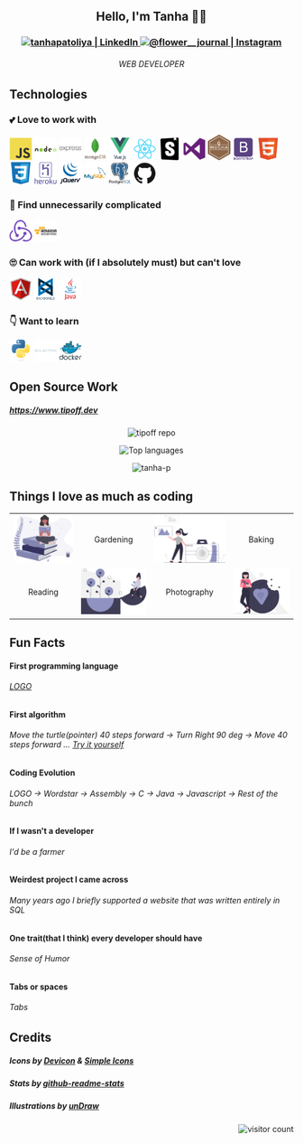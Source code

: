 <h2 align="center">Hello, I'm Tanha 👋🏽 </h2>
<h3 align="center">
  <a href="https://www.linkedin.com/in/tanha_p/" >
    <img  alt="tanhapatoliya | LinkedIn" width="22px" src="https://cdn.jsdelivr.net/npm/simple-icons@v3/icons/linkedin.svg" />
  </a>
  <a href="https://www.instagram.com/flower__journal/" >
    <img  alt="@flower__journal | Instagram" width="22px" src="https://cdn.jsdelivr.net/npm/simple-icons@v3/icons/instagram.svg" />
  </a>
</h3>

<h6 align="center">WEB DEVELOPER</h6>
<h2>Technologies</h2>
<h3>💕 Love to work with</h3>
<p>
  <img width="40px" src="https://github.com/tanha-p/tanha-p/blob/main/img/icons/javascript-original.svg"   />
  <img width="40px" src="https://github.com/tanha-p/tanha-p/blob/main/img/icons/nodejs-original-wordmark.svg"  />
  <img width="40px" src="https://github.com/tanha-p/tanha-p/blob/main/img/icons/express-original-wordmark.svg" />
  <img width="40px" src="https://github.com/tanha-p/tanha-p/blob/main/img/icons/mongodb-original-wordmark.svg" />
  <img width="40px" src="https://github.com/tanha-p/tanha-p/blob/main/img/icons/vuejs-original-wordmark.svg" />
  <img width="40px" src="https://github.com/tanha-p/tanha-p/blob/main/img/icons/react-original.svg" />
  <img width="40px" src="https://github.com/tanha-p/tanha-p/blob/main/img/icons/storybook-original.svg" />
  <img width="40px" src="https://github.com/tanha-p/tanha-p/blob/main/img/icons/visualstudio-plain.svg" />
  <img width="40px" src="https://github.com/tanha-p/tanha-p/blob/main/img/icons/mocha-plain.svg" />
  <img width="40px" src="https://github.com/tanha-p/tanha-p/blob/main/img/icons/bootstrap-plain-wordmark.svg" />
  <img width="40px" src="https://github.com/tanha-p/tanha-p/blob/main/img/icons/html5-original.svg" />
  <img width="40px" src="https://github.com/tanha-p/tanha-p/blob/main/img/icons/css3-original.svg" />
  <img width="40px" src="https://github.com/tanha-p/tanha-p/blob/main/img/icons/heroku-original-wordmark.svg" />
  <img width="40px" src="https://github.com/tanha-p/tanha-p/blob/main/img/icons/jquery-original-wordmark.svg" />
  <img width="40px" src="https://github.com/tanha-p/tanha-p/blob/main/img/icons/mysql-original-wordmark.svg" />
  <img width="40px" src="https://github.com/tanha-p/tanha-p/blob/main/img/icons/postgresql-original-wordmark.svg" />
  <img width="40px" src="https://github.com/tanha-p/tanha-p/blob/main/img/icons/github-original.svg" />
</p>

<h3>🤔 Find unnecessarily complicated</h3>
<p>
  <img width="40px" src="https://github.com/tanha-p/tanha-p/blob/main/img/icons/redux-original.svg" />
  <img width="40px" src="https://github.com/tanha-p/tanha-p/blob/main/img/icons/amazonwebservices-original-wordmark.svg" />
</p>

<h3>🙄 Can work with (if I absolutely must) but can't love</h3>
<p>
  <img width="40px" src="https://github.com/tanha-p/tanha-p/blob/main/img/icons/angularjs-original.svg" />
  <img width="40px" src="https://github.com/tanha-p/tanha-p/blob/main/img/icons/backbonejs-original-wordmark.svg" />
  <img width="40px" src="https://github.com/tanha-p/tanha-p/blob/main/img/icons/java-original-wordmark.svg" />
</p>

<h3>👇 Want to learn</h3>
<p>
  <img width="40px" src="https://github.com/tanha-p/tanha-p/blob/main/img/icons/python-original.svg" />
  <img width="40px" src="https://github.com/tanha-p/tanha-p/blob/main/img/icons/electron-original-wordmark.svg" />
  <img width="40px" src="https://github.com/tanha-p/tanha-p/blob/main/img/icons/docker-original-wordmark.svg" />
</p>



<h2>Open Source Work</h2>

<h5><a href="https://www.tipoff.dev">https://www.tipoff.dev</a></h5>

<p align="center">
  <img src="https://github-readme-stats.vercel.app/api/pin/?username=tanha-p&repo=tipoff" alt="tipoff repo" /> 
</p>

<p align="center">
  <img src="https://github-readme-stats.vercel.app/api/top-langs/?username=tanha-p&&layout=compact" alt="Top languages" />
</p>

<p align="center">
  <img src="https://github-readme-stats.vercel.app/api?username=tanha-p&show_icons=true&hide=prs,issues,contribs" alt="tanha-p" /> 
</p>


<h2>Things I love as much as coding</h2>
<table align="center">
  <tr>
    <td valign="center" align="center"><img width="200px" src="https://github.com/tanha-p/tanha-p/blob/main/img/illustrations/undraw_book_lover_mkck.svg" /></td>
    <td valign="center" align="center">Gardening</td>
    <td valign="center" align="center"><img width="200px" src="https://github.com/tanha-p/tanha-p/blob/main/img/illustrations/undraw_Camera_re_cnp4.svg" /></td>
    <td valign="center" align="center">Baking</td>
  </tr>
  <tr>
    <td valign="center" align="center">Reading</td>
    <td valign="center" align="center"><img width="200px" src="https://github.com/tanha-p/tanha-p/blob/main/img/illustrations/undraw_flowers_vx06.svg" /></td>
    <td valign="center" align="center">Photography</td>
    <td valign="center" align="center"><img width="200px" src="https://github.com/tanha-p/tanha-p/blob/main/img/illustrations/undraw_cookie_love_ulvn.svg" /></td>
  </tr>
 </table>

<h2>Fun Facts</h2>

<h4>First programming language</h4>
<h6><a href="https://en.wikipedia.org/wiki/Logo_%28programming_language%29">LOGO</a></h6>

<h4>First algorithm</h4>
<h6>Move the turtle(pointer) 40 steps forward -> Turn Right 90 deg -> Move 40 steps forward ... <a href="https://www.calormen.com/jslogo/">Try it yourself</a></h6>

<h4>Coding Evolution</h4>
<h6>LOGO -> Wordstar -> Assembly -> C -> Java -> Javascript -> Rest of the bunch</h6>

<h4>If I wasn't a developer</h4>
<h6>I'd be a farmer</h6>

<h4>Weirdest project I came across</h4>
<h6>Many years ago I briefly supported a website that was written entirely in SQL</h6>

<h4>One trait(that I think) every developer should have</h4>
<h6>Sense of Humor</h6>

<h4>Tabs or spaces</h4>
<h6>Tabs</h6>

<h2>Credits</h2>
<h5>Icons by <a href="https://devicon.dev/">Devicon</a> & <a href="https://simpleicons.org/">Simple Icons</a></h5>
<h5>Stats by <a href="https://github.com/anuraghazra/github-readme-stats">github-readme-stats</a>
<h5>Illustrations by <a href="https://undraw.co/">unDraw</a></h5>

<p align="right">
  <img src="https://profile-counter.glitch.me/tanha-p/count.svg" alt="visitor count" />
</p>
  
